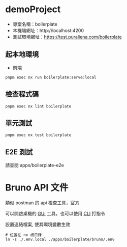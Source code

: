 # demoProject

- 專案名稱：boilerplate
- 本機端網址：http://localhost:4200
- 測試環境網址：https://test.puraliena.com/boilerplate

## 起本地環境

- 前端
```shell
pnpm exec nx run boilerplate:serve:local
```

## 檢查程式碼

```shell
pnpm exec nx lint boilerplate
```

## 單元測試

```shell
pnpm exec nx test boilerplate
```

## E2E 測試

請查閱 apps/boilerplate-e2e

# Bruno API 文件

類似 postman 的 api 檢查工具，[官方](https://github.com/usebruno/bruno)

可以開啟桌機的 [GUI](https://www.usebruno.com/downloads) 工具，也可以使用 [CLI](https://docs.usebruno.com/bru-cli/overview) 打指令 

設置連結檔案, 使其環境變數生效

```shell
# 位置在 nx 根目錄
ln -s ./.env.local ./apps/boilerplate/bruno/.env
```

